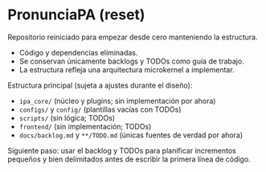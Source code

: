 # PronunciaPA (reset)

Repositorio reiniciado para empezar desde cero manteniendo la estructura.

- Código y dependencias eliminadas.
- Se conservan únicamente backlogs y TODOs como guía de trabajo.
- La estructura refleja una arquitectura microkernel a implementar.

Estructura principal (sujeta a ajustes durante el diseño):

- `ipa_core/` (núcleo y plugins; sin implementación por ahora)
- `configs/` y `config/` (plantillas vacías con TODOs)
- `scripts/` (sin lógica; TODOs)
- `frontend/` (sin implementación; TODOs)
- `docs/backlog.md` y `**/TODO.md` (únicas fuentes de verdad por ahora)

Siguiente paso: usar el backlog y TODOs para planificar incrementos pequeños
y bien delimitados antes de escribir la primera línea de código.
